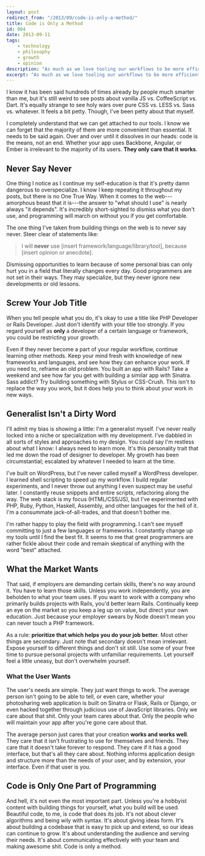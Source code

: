 ```yaml
---
layout: post
redirect_from: "/2013/09/code-is-only-a-method/"
title: Code is Only a Method
id: 004
date: 2013-09-11
tags:
    - technology
    - philosophy
    - growth
    - opinion
description: "As much as we love tooling our workflows to be more efficient, it's easy to forget sometimes that they are just tools. This includes the code itself."
excerpt: "As much as we love tooling our workflows to be more efficient, it's easy to forget sometimes that they are just tools. This includes the code itself."
---
```


I know it has been said hundreds of times already by people much smarter than me, but it's still weird to see posts about vanilla JS vs. CoffeeScript vs. Dart. It's equally strange to see holy wars over pure CSS vs. LESS vs. Sass vs. whatever. It feels a bit petty. Though, I've been petty about that myself.

I completely understand that we can get attached to our tools. I know we can forget that the majority of them are more convenient than essential. It needs to be said again. Over and over until it dissolves in our heads: code is the means, not an end. Whether your app uses Backbone, Angular, or Ember is irrelevant to the majority of its users. **They only care that it works**.

## Never Say Never

One thing I notice as I continue my self-education is that it's pretty damn dangerous to overspecialize. I know I keep repeating it throughout my posts, but there is no One True Way. When it comes to the web---amorphous beast that it is---the answer to "what should I use" is nearly always "it depends". It's incredibly short-sighted to dismiss what you don't use, and programming will march on without you if you get comfortable.

The one thing I've taken from building things on the web is to never say never. Steer clear of statements like:

> I will **never** use [insert framework/language/library/tool], because [insert opinion or anecdote].

Dismissing opportunities to learn because of some personal bias can only hurt you in a field that literally changes every day. Good programmers are not set in their ways. They may specialize, but they never ignore new developments or old lessons.

## Screw Your Job Title

When you tell people what you do, it's okay to use a title like PHP Developer or Rails Developer. Just don't identify with your title too strongly. If you regard yourself as **only** a developer of a certain language or framework, you could be restricting your growth.

Even if they never become a part of your regular workflow, continue learning other methods. Keep your mind fresh with knowledge of new frameworks and languages, and see how they can enhance your work. If you need to, reframe an old problem. You built an app with Rails? Take a weekend and see how far you get with building a similar app with Sinatra. Sass addict? Try building something with Stylus or CSS-Crush. This isn't to replace the way you work, but it does help you to think about your work in new ways.

## Generalist Isn't a Dirty Word

I'll admit my bias is showing a little: I'm a generalist myself. I've never really locked into a niche or specialization with my development. I've dabbled in all sorts of styles and approaches to my design. You could say I'm restless about what I know: I always need to learn more. It's this personality trait that led me down the road of designer to developer. My growth has been circumstantial; escalated by whatever I needed to learn at the time.

I've built on WordPress, but I've never called myself a WordPress developer. I learned shell scripting to speed up my workflow. I build regular experiments, and I never throw out anything I even suspect may be useful later. I constantly reuse snippets and entire scripts, refactoring along the way. The web stack is my focus (HTML/CSS/JS), but I've experimented with PHP, Ruby, Python, Haskell, Assembly, and other languages for the hell of it. I'm a consummate jack-of-all-trades, and that doesn't bother me.

I'm rather happy to play the field with programming. I can't see myself committing to just a few languages or frameworks. I constantly change up my tools until I find the best fit. It seems to me that great programmers are rather fickle about their code and remain skeptical of anything with the word "best" attached.

## What the Market Wants

That said, if employers are demanding certain skills, there's no way around it. You have to learn those skills. Unless you work independently, you are beholden to what your team uses. If you want to work with a company who primarily builds projects with Rails, you'd better learn Rails. Continually keep an eye on the market so you keep a leg up on value, but direct your own education. Just because your employer swears by Node doesn't mean you can never touch a PHP framework.

As a rule: **prioritize that which helps you do your job better**. Most other things are secondary. Just note that secondary doesn't mean irrelevant. Expose yourself to different things and don't sit still. Use some of your free time to pursue personal projects with unfamiliar requirements. Let yourself feel a little uneasy, but don't overwhelm yourself.

### What the User Wants

The user's needs are simple. They just want things to work. The average person isn't going to be able to tell, or even care, whether your photosharing web application is built on Sinatra or Flask, Rails or Django, or even hacked together through judicious use of JavaScript libraries. Only we care about that shit. Only your team cares about that. Only the people who will maintain your app after you're gone care about that.

The average person just cares that your creation **works and works well**. They care that it isn't frustrating to use for themselves and friends. They care that it doesn't take forever to respond. They care if it has a good interface, but that's all they care about. Nothing informs application design and structure more than the needs of your user, and by extension, your interface. Even if that user is you.

## Code is Only One Part of Programming

And hell, it's not even the most important part. Unless you're a hobbyist content with building things for yourself, what you build will be used. Beautiful code, to me, is code that does its job. It's not about clever algorithms and being wily with syntax. It's about giving ideas form. It's about building a codebase that is easy to pick up and extend, so our ideas can continue to grow. It's about understanding the audience and serving their needs. It's about communicating effectively with your team and making awesome shit. Code is only a method.
